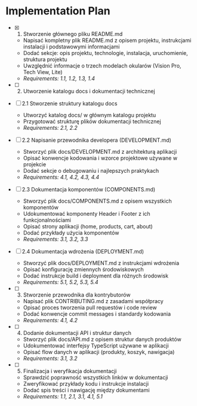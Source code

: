 # Implementation Plan

- [x] 1. Stworzenie głównego pliku README.md
  - Napisać kompletny plik README.md z opisem projektu, instrukcjami instalacji i podstawowymi informacjami
  - Dodać sekcje: opis projektu, technologie, instalacja, uruchomienie, struktura projektu
  - Uwzględnić informacje o trzech modelach okularów (Vision Pro, Tech View, Lite)
  - _Requirements: 1.1, 1.2, 1.3, 1.4_

- [ ] 2. Utworzenie katalogu docs i dokumentacji technicznej
- [ ] 2.1 Stworzenie struktury katalogu docs
  - Utworzyć katalog docs/ w głównym katalogu projektu
  - Przygotować strukturę plików dokumentacji technicznej
  - _Requirements: 2.1, 2.2_

- [ ] 2.2 Napisanie przewodnika developera (DEVELOPMENT.md)
  - Stworzyć plik docs/DEVELOPMENT.md z architekturą aplikacji
  - Opisać konwencje kodowania i wzorce projektowe używane w projekcie
  - Dodać sekcje o debugowaniu i najlepszych praktykach
  - _Requirements: 4.1, 4.2, 4.3, 4.4_

- [ ] 2.3 Dokumentacja komponentów (COMPONENTS.md)
  - Stworzyć plik docs/COMPONENTS.md z opisem wszystkich komponentów
  - Udokumentować komponenty Header i Footer z ich funkcjonalnościami
  - Opisać strony aplikacji (home, products, cart, about)
  - Dodać przykłady użycia komponentów
  - _Requirements: 3.1, 3.2, 3.3_

- [ ] 2.4 Dokumentacja wdrożenia (DEPLOYMENT.md)
  - Stworzyć plik docs/DEPLOYMENT.md z instrukcjami wdrożenia
  - Opisać konfigurację zmiennych środowiskowych
  - Dodać instrukcje build i deployment dla różnych środowisk
  - _Requirements: 5.1, 5.2, 5.3, 5.4_

- [ ] 3. Stworzenie przewodnika dla kontrybutorów
  - Napisać plik CONTRIBUTING.md z zasadami współpracy
  - Opisać proces tworzenia pull requestów i code review
  - Dodać konwencje commit messages i standardy kodowania
  - _Requirements: 4.1, 4.2_

- [ ] 4. Dodanie dokumentacji API i struktur danych
  - Stworzyć plik docs/API.md z opisem struktur danych produktów
  - Udokumentować interfejsy TypeScript używane w aplikacji
  - Opisać flow danych w aplikacji (produkty, koszyk, nawigacja)
  - _Requirements: 3.1, 3.2_

- [ ] 5. Finalizacja i weryfikacja dokumentacji
  - Sprawdzić poprawność wszystkich linków w dokumentacji
  - Zweryfikować przykłady kodu i instrukcje instalacji
  - Dodać spis treści i nawigację między dokumentami
  - _Requirements: 1.1, 2.1, 3.1, 4.1, 5.1_